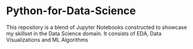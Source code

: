 # Python-for-Data-Science
This repository is a blend of Jupyter Notebooks constructed to showcase my skillset in the Data Science domain. It consists of EDA, Data Visualizations and ML Algorithms
